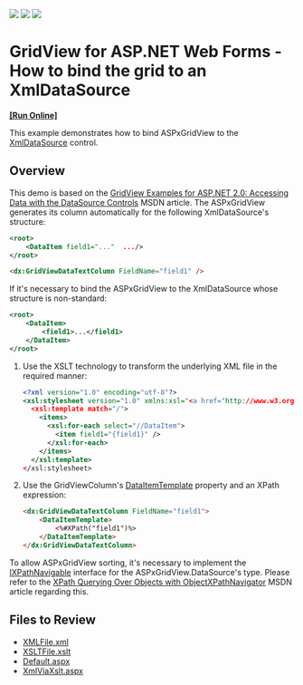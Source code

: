 <!-- default badges list -->
![](https://img.shields.io/endpoint?url=https://codecentral.devexpress.com/api/v1/VersionRange/128537987/13.2.12%2B)
[![](https://img.shields.io/badge/Open_in_DevExpress_Support_Center-FF7200?style=flat-square&logo=DevExpress&logoColor=white)](https://supportcenter.devexpress.com/ticket/details/E2178)
[![](https://img.shields.io/badge/📖_How_to_use_DevExpress_Examples-e9f6fc?style=flat-square)](https://docs.devexpress.com/GeneralInformation/403183)
<!-- default badges end -->

# GridView for ASP.NET Web Forms - How to bind the grid to an XmlDataSource
<!-- run online -->
**[[Run Online]](https://codecentral.devexpress.com/e2178/)**
<!-- run online end -->

This example demonstrates how to bind ASPxGridView to the [XmlDataSource](https://learn.microsoft.com/en-us/dotnet/api/system.web.ui.webcontrols.xmldatasource?view=netframework-4.8.1&redirectedfrom=MSDN) control.

## Overview

This demo is based on the [GridView Examples for ASP.NET 2.0: Accessing Data with the DataSource Controls](https://learn.microsoft.com/en-us/previous-versions/dotnet/articles/aa479341(v=msdn.10)?redirectedfrom=MSDN) MSDN article. The ASPxGridView generates its column automatically for the following XmlDataSource's structure:

```XML
<root>
    <DataItem field1="..."  .../>
</root>
```

```aspx
<dx:GridViewDataTextColumn FieldName="field1" />
```

If it's necessary to bind the ASPxGridView to the XmlDataSource whose structure is non-standard:

```xml
<root>
    <DataItem>
        <field1>...</field1>
    </DataItem>
</root>
```
1. Use the XSLT technology to transform the underlying XML file in the required manner:

    ```xml
    <?xml version="1.0" encoding="utf-8"?>
    <xsl:stylesheet version="1.0" xmlns:xsl="<a href="http://www.w3.org/1999/XSL/Transform">http://www.w3.org/1999/XSL/Transform</a>">
      <xsl:template match="/">
        <items>
          <xsl:for-each select="//DataItem">
            <item field1="{field1}" />
          </xsl:for-each>
        </items>
      </xsl:template>
    </xsl:stylesheet>
    ```

2. Use the GridViewColumn's [DataItemTemplate](https://docs.devexpress.com/AspNet/DevExpress.Web.GridViewDataColumn.DataItemTemplate) property and an XPath expression:

    ```aspx
    <dx:GridViewDataTextColumn FieldName="field1">
        <DataItemTemplate>
            <%#XPath("field1")%>
        </DataItemTemplate>
    </dx:GridViewDataTextColumn>
    ```

To allow ASPxGridView sorting, it's necessary to implement the <a href="http://msdn.microsoft.com/en-us/library/system.xml.xpath.ixpathnavigable.aspx">IXPathNavigable</a> interface for the ASPxGridView.DataSource's type. Please refer to the <a href="http://msdn.microsoft.com/en-us/library/ms950764.aspx">XPath Querying Over Objects with ObjectXPathNavigator</a> MSDN article regarding this.

## Files to Review

* [XMLFile.xml](./CS/WebSite/App_Data/XMLFile.xml)
* [XSLTFile.xslt](./CS/WebSite/App_Data/XSLTFile.xslt)
* [Default.aspx](./CS/WebSite/Default.aspx)
* [XmlViaXslt.aspx](./CS/WebSite/XmlViaXslt.aspx)
